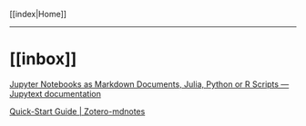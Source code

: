 [[index|Home]]

---

# [[inbox]]



[Jupyter Notebooks as Markdown Documents, Julia, Python or R Scripts — Jupytext documentation](https://jupytext.readthedocs.io/en/latest/)

[Quick-Start Guide | Zotero-mdnotes](https://argentinaos.com/zotero-mdnotes/docs/quick-start-guide)
